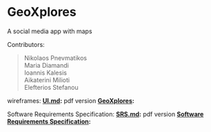 # GeoXplores

A social media app with maps

Contributors:
  >Nikolaos Pnevmatikos\
  Maria Diamandi\
  Ioannis Kalesis\
  Aikaterini Milioti\
  Elefterios Stefanou

wireframes: 
  **[UI.md](./UI.md):**
  pdf version **[GeoXplores](./wireframes/GeoXplores.pdf):**
  
 Software Requirements Specification:
  **[SRS.md](./SRS.md):**
  pdf version **[Software Requirements Specification](./Software%20Requirements%20Specification.pdf):**
